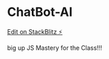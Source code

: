 # ChatBot-AI

[Edit on StackBlitz ⚡️](https://stackblitz.com/edit/vitejs-vite-j1qrel)

big up JS Mastery for the Class!!!
